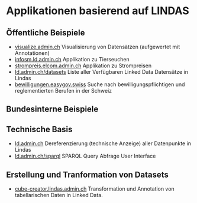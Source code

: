 # Applikationen basierend auf LINDAS

## Öffentliche Beispiele
* [visualize.admin.ch](https://visualize.admin.ch/) Visualisierung von Datensätzen (aufgewertet mit Annotationen)
* [infosm.ld.admin.ch](https://www.infosm.blv.admin.ch/) Applikation zu Tierseuchen
* [strompreis.elcom.admin.ch](https://www.strompreis.elcom.admin.ch/) Applikation zu Strompreisen
* [ld.admin.ch/datasets](https://ld.admin.ch/datasets/) Liste aller Verfügbaren Linked Data Datensätze in Lindas
* [bewilligungen.easygov.swiss](https://bewilligungen.easygov.swiss/) Suche nach bewilligungspflichtigen und reglementierten Berufen in der Schweiz

## Bundesinterne Beispiele

## Technische Basis
* [ld.admin.ch](https://ld.admin.ch/) Dereferenzierung (technische Anzeige) aller Datenpunkte in Lindas
* [ld.admin.ch/sparql](https://ld.admin.ch/sparql) SPARQL Query Abfrage User Interface

## Erstellung und Tranformation von Datasets
* [cube-creator.lindas.admin.ch](https://cube-creator.lindas.admin.ch/) Transformation und Annotation von tabellarischen Daten in Linked Data.
